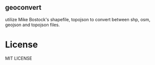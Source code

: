 geoconvert
-----------------

utilize Mike Bostock's shapefile, topojson to convert between shp, osm, geojson and topojson files.


License
=================

MIT LICENSE

